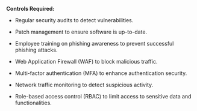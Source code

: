 **Controls Required:**



- Regular security audits to detect vulnerabilities.

- Patch management to ensure software is up-to-date.

- Employee training on phishing awareness to prevent successful phishing attacks.

- Web Application Firewall (WAF) to block malicious traffic.

- Multi-factor authentication (MFA) to enhance authentication security.

- Network traffic monitoring to detect suspicious activity.

- Role-based access control (RBAC) to limit access to sensitive data and functionalities.
